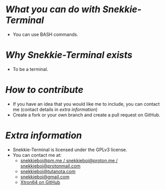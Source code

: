 #  *What you can do with Snekkie-Terminal* #
  - You can use BASH commands. 
  # *Why Snekkie-Terminal exists* #
  - To be a terminal.
# *How to contribute* #
  - If you have an idea that you would like me to include, you can contact me (contact details in *extra information*)
  - Create a fork or your own branch and create a pull request on GitHub.
# *Extra information* #
  - Snekkie-Terminal is licensed under the GPLv3 license. 
  - You can contact me at:
  	- [snekkieboi@pm.me / snekkieboi@proton.me / snekkieboi@protonmail.com](mailto:snekkieboi@proton.me)
  	- [snekkieboi@tutanota.com](mailto:snekkieboi@tutanota.com)
  	- [snekkieboi@gmail.com](mailto:snekkieboi@gmail.com)
  	- [Xtron64 on GitHub](https://github.com/Xtron64)
